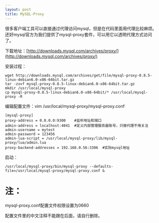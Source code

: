 ```yaml
---
layout: post
title: MySQL-Proxy
---
```


很多客户端工具可以直接通过代理访问mysql，但是在代码里面用代理比较麻烦。还好mysql官方为我们提供了mysql-proxy套件，可以用它以透明代理方式访问了。

下载地址：[http://downloads.mysql.com/archives/proxy/](http://downloads.mysql.com/archives/proxy/)

安装过程：

	wget http://downloads.mysql.com/archives/get/file/mysql-proxy-0.8.5-linux-debian6.0-x86-64bit.tar.gz
	tar -zxvf mysql-proxy-0.8.5-linux-debian6.0-x86-64bit.tar.gz
	mkdir /usr/local/mysql-proxy
	cp mysql-proxy-0.8.5-linux-debian6.0-x86-64bit/* /usr/local/mysql-proxy -R
	
编辑配置文件：vim /usr/local/mysql-proxy/mysql-proxy.conf

	[mysql-proxy]
    proxy-address = 0.0.0.0:9300    #监听地址和端口
	admin-address = localhost:4041  #定义内部管理服务器账号，只做代理不用关注
	admin-username = mytest    
	admin-password = 123456
	admin-lua-script = /usr/local/mysql-proxy/lib/mysql-proxy/lua/admin.lua
	proxy-backend-addresses = 192.168.0.56:3306  #实际mysql地址

启动：

	/usr/local/mysql-proxy/bin/mysql-proxy --defaults-file=/usr/local/mysql-proxy/mysql-proxy.conf &

# 注：

mysql-proxy.conf配置文件权限设置为0660

配置文件里的中文注释不能跟在后面，请自行删除。